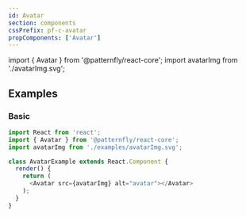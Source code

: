 ```yaml
---
id: Avatar
section: components
cssPrefix: pf-c-avatar
propComponents: ['Avatar']
---
```


import { Avatar } from '@patternfly/react-core';
import avatarImg from './avatarImg.svg';

## Examples
### Basic
```js
import React from 'react';
import { Avatar } from '@patternfly/react-core';
import avatarImg from './examples/avatarImg.svg';

class AvatarExample extends React.Component {
  render() {
    return (
      <Avatar src={avatarImg} alt="avatar"></Avatar>
    );
  }
}
```
